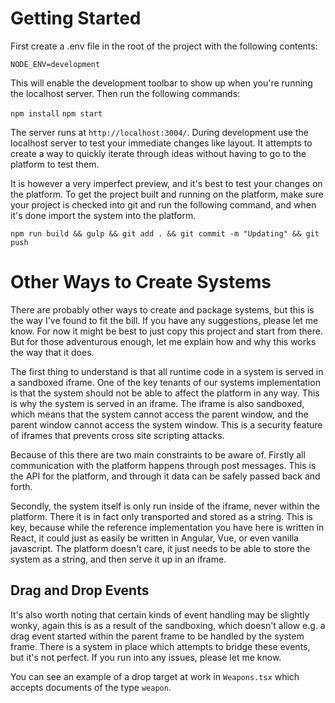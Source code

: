 # Getting Started

First create a .env file in the root of the project with the following contents:

`NODE_ENV=development`

This will enable the development toolbar to show up when you're running the localhost server. Then run the following commands:

`npm install`
`npm start`

The server runs at `http://localhost:3004/`. During development use the localhost server to test your immediate changes like layout. It attempts to create a way to quickly iterate through ideas without having to go to the platform to test them.

It is however a very imperfect preview, and it's best to test your changes on the platform. To get the project built and running on the platform, make sure your project is checked into git and run the following command, and when it's done import the system into the platform.

`npm run build && gulp && git add . && git commit -m "Updating" && git push`

# Other Ways to Create Systems

There are probably other ways to create and package systems, but this is the way I've found to fit the bill. If you have any suggestions, please let me know. For now it might be best to just copy this project and start from there. But for those adventurous enough, let me explain how and why this works the way that it does.

The first thing to understand is that all runtime code in a system is served in a sandboxed iframe. One of the key tenants of our systems implementation is that the system should not be able to affect the platform in any way. This is why the system is served in an iframe. The iframe is also sandboxed, which means that the system cannot access the parent window, and the parent window cannot access the system window. This is a security feature of iframes that prevents cross site scripting attacks.

Because of this there are two main constraints to be aware of. Firstly all communication with the platform happens through post messages. This is the API for the platform, and through it data can be safely passed back and forth.

Secondly, the system itself is only run inside of the iframe, never within the platform. There it is in fact only transported and stored as a string. This is key, because while the reference implementation you have here is written in React, it could just as easily be written in Angular, Vue, or even vanilla javascript. The platform doesn't care, it just needs to be able to store the system as a string, and then serve it up in an iframe.

## Drag and Drop Events

It's also worth noting that certain kinds of event handling may be slightly wonky, again this is as a result of the sandboxing, which doesn't allow e.g. a drag event started within the parent frame to be handled by the system frame. There is a system in place which attempts to bridge these events, but it's not perfect. If you run into any issues, please let me know.

You can see an example of a drop target at work in `Weapons.tsx` which accepts documents of the type `weapon`.
